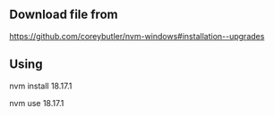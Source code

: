 ## Download file from
https://github.com/coreybutler/nvm-windows#installation--upgrades

## Using
nvm install 18.17.1

nvm use 18.17.1
